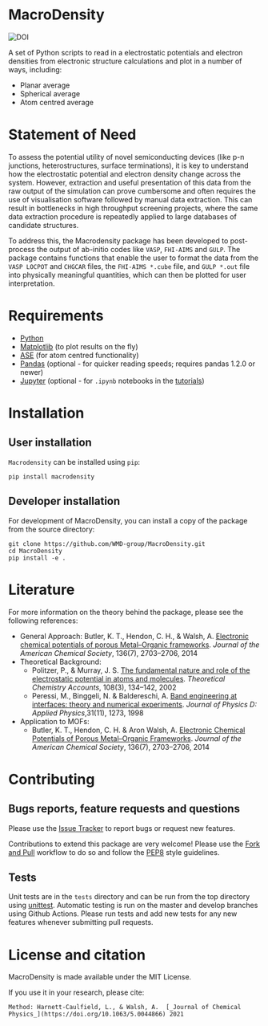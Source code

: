 MacroDensity
====================
![DOI](https://zenodo.org/badge/DOI/10.5281/zenodo.884521.svg)

A set of Python scripts to read in a electrostatic potentials and electron densities from electronic structure calculations and plot in a number of ways, including:

* Planar average
* Spherical average
* Atom centred average

# Statement of Need

To assess the potential utility of novel semiconducting devices (like p-n junctions, heterostructures, surface terminations), it is key to understand how the electrostatic potential and electron density change across the system. However, extraction and useful presentation of this data from the raw output of the simulation can prove cumbersome and often requires the use of visualisation software followed by manual data extraction. This can result in bottlenecks in high throughput screening projects, where the same data extraction procedure is repeatedly applied to large databases of candidate structures.

To address this, the Macrodensity package has been developed to post-process the output of ab-initio codes like `VASP`, `FHI-AIMS` and `GULP`. The package contains functions that enable the user to format the data from the `VASP LOCPOT` and `CHGCAR` files, the `FHI-AIMS *.cube` file, and `GULP *.out` file into physically meaningful quantities, which can then be plotted for user interpretation.

# Requirements

* [Python](https://www.python.org)
* [Matplotlib](http://matplotlib.org) (to plot results on the fly)
* [ASE](https://wiki.fysik.dtu.dk/ase/) (for atom centred functionality)
* [Pandas](https://pandas.pydata.org/) (optional - for quicker reading speeds; requires pandas 1.2.0 or newer)
* [Jupyter](https://jupyter.org/) (optional - for `.ipynb` notebooks in the [tutorials](https://github.com/WMD-group/MacroDensity/tree/V3.1.0/tutorials))

# Installation

## User installation

`Macrodensity` can be installed using `pip`:

```
pip install macrodensity
```

## Developer installation
For development of MacroDensity, you can install a copy of the package from the source directory:

```
git clone https://github.com/WMD-group/MacroDensity.git
cd MacroDensity
pip install -e .
```


Literature
========================
For more information on the theory behind the package, please see the following references:

- General Approach: Butler, K. T., Hendon, C. H., & Walsh, A. [Electronic chemical potentials of porous Metal–Organic frameworks](https://doi.org/10.1021/ja4110073). *Journal of the American Chemical Society*, 136(7), 2703–2706, 2014
- Theoretical Background: 
   * Politzer, P., & Murray, J. S. [The fundamental nature and role of the electrostatic potential in atoms and molecules](https://link.springer.com/article/10.1007/s00214-002-0363-9). *Theoretical Chemistry Accounts*, 108(3), 134–142, 2002
   * Peressi, M., Binggeli, N. & Baldereschi, A. [Band engineering at interfaces: theory and numerical experiments](https://iopscience.iop.org/article/10.1088/0022-3727/31/11/002/meta). *Journal of Physics D: Applied Physics*,31(11), 1273, 1998
- Application to MOFs:
   * Butler, K. T., Hendon, C. H. & Aron Walsh, A. [Electronic Chemical Potentials of Porous Metal–Organic Frameworks](https://doi.org/10.1021/ja4110073). *Journal of the American Chemical Society*, 136(7), 2703–2706, 2014
  


# Contributing

## Bugs reports, feature requests and questions

Please use the [Issue Tracker](https://github.com/WMD-group/MacroDensity/issues)
to report bugs or request new features.

Contributions to extend this package are very welcome! Please use the
[Fork and Pull](https://docs.github.com/en/get-started/quickstart/contributing-to-projects)
workflow to do so and follow the [PEP8](https://peps.python.org/pep-0008/) style guidelines.

## Tests

Unit tests are in the ``tests`` directory and can be run from the top directory using
[unittest](https://docs.python.org/3/library/unittest.html).
Automatic testing is run on the master and develop branches using Github Actions. Please
run tests and add new tests for any new features whenever submitting pull requests.


# License and citation

MacroDensity is made available under the MIT License.

If you use it in your research, please cite:

    Method: Harnett-Caulfield, L., & Walsh, A.  [_Journal of Chemical Physics_](https://doi.org/10.1063/5.0044866) 2021


